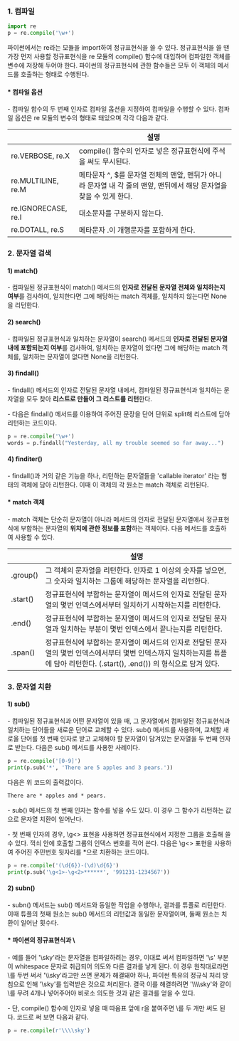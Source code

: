 ### 1. 컴파일

```python
import re
p = re.compile('\w+')
```

파이썬에서는 re라는 모듈을 import하여 정규표현식을 쓸 수 있다. 정규표현식을 쓸 땐 가장 먼저 사용할 정규표현식을 re 모듈의 compile() 함수에 대입하며 컴파일한 객체를 변수에 저장해 두어야 한다. 파이썬의 정규표현식에 관한 함수들은 모두 이 객체의 메서드롤 호출하는 형태로 수행된다.

#### * 컴파일 옵션

\- 컴파일 함수의 두 번째 인자로 컴파일 옵션을 지정하여 컴파일을 수행할 수 있다. 컴파일 옵션은 re 모듈의 변수의 형태로 돼있으며 각각 다음과 같다.

|   | 설명 |
|---|---|
| re.VERBOSE, re.X | compile() 함수의 인자로 넣은 정규표현식에 주석을 써도 무시된다. |
| re.MULTILINE, re.M | 메타문자 ^, $를 문자열 전체의 맨앞, 맨뒤가 아니라 문자열 내 각 줄의 맨앞, 맨뒤에서 해당 문자열을 찾을 수 있게 한다. |
| re.IGNORECASE, re.I | 대소문자를 구분하지 않는다. |
| re.DOTALL, re.S | 메타문자 .이 개행문자를 포함하게 한다. |



### 2. 문자열 검색

#### 1) match()

\- 컴파일된 정규표현식이 match() 메서드의 **인자로 전달된 문자열 전체와 일치하는지 여부**를 검사하여, 일치한다면 그에 해당하는 match 객체를, 일치하지 않는다면 None을 리턴한다.

#### 2) search()

\- 컴파일된 정규표현식과 일치하는 문자열이 search() 메서드의 **인자로 전달된 문자열 내에 포함되는지 여부**를 검사하여, 일치하는 문자열이 있다면 그에 해당하는 match 객체를, 일치하는 문자열이 없다면 None을 리턴한다.

#### 3) findall()

\- findall() 메서드의 인자로 전달된 문자열 내에서, 컴파일된 정규표현식과 일치하는 문자열을 모두 찾아 **리스트로 만들어 그 리스트를 리턴**한다.

\- 다음은 findall() 메서드를 이용하여 주어진 문장을 단어 단위로 split해 리스트에 담아 리턴하는 코드이다.

```python
p = re.compile('\w+')
words = p.findall("Yesterday, all my trouble seemed so far away...")
```

#### 4) finditer()

\- findall()과 거의 같은 기능을 하나, 리턴하는 문자열들을 'callable iterator' 라는 형태의 객체에 담아 리턴한다. 이때 이 객체의 각 원소는 match 객체로 리턴된다.



#### * match 객체

\- match 객체는 단순히 문자열이 아니라 메서드의 인자로 전달된 문자열에서 정규표현식에 부합하는 문자열의 **위치에 관한 정보를 포함**하는 객체이다. 다음 메서드를 호출하여 사용할 수 있다.

|   | 설명 |
|---|---|
| .group() | 그 객체의 문자열을 리턴한다. 인자로 1 이상의 숫자를 넣으면, 그 숫자와 일치하는 그룹에 해당하는 문자열을 리턴한다. |
| .start() | 정규표현식에 부합하는 문자열이 메서드의 인자로 전달된 문자열의 몇번 인덱스에서부터 일치하기 시작하는지를 리턴한다. |
| .end() | 정규표현식에 부합하는 문자열이 메서드의 인자로 전달된 문자열과 일치하는 부분이 몇번 인덱스에서 끝나는지를 리턴한다. |
| .span() | 정규표현식에 부합하는 문자열이 메서드의 인자로 전달된 문자열의 몇번 인덱스에서부터 몇번 인덱스까지 일치하는지를 튜플에 담아 리턴한다. (.start(), .end()) 의 형식으로 담겨 있다. |


### 3. 문자열 치환

#### 1) sub()

\- 컴파일된 정규표현식과 어떤 문자열이 있을 때, 그 문자열에서 컴파일된 정규표현식과 일치하는 단어들을 새로운 단어로 교체할 수 있다. sub() 메서드를 사용하며, 교체할 새로울 단어를 첫 번째 인자로 받고 교체해야 할 문자열이 담겨있는 문자열을 두 번째 인자로 받는다. 다음은 sub() 메서드를 사용한 사례이다.

```python
p = re.compile('[0-9]')
print(p.sub('*', 'There are 5 apples and 3 pears.'))
```

다음은 위 코드의 출력값이다.

```HTML
There are * apples and * pears.
```

\- sub() 메서드의 첫 번째 인자는 함수를 넣을 수도 있다. 이 경우 그 함수가 리턴하는 값으로 문자열 치환이 일어난다.

\- 첫 번째 인자의 경우, \\g<> 표현을 사용하면 정규표현식에서 지정한 그룹을 호출해 쓸 수 있다. 꺽쇠 안에 호출할 그룹의 인덱스 번호를 적어 쓴다. 다음은 \\g<> 표현을 사용하여 주어진 주민번호 뒷자리를 *으로 치환하는 코드이다.

```python
p = re.compile('(\d{6})-(\d)\d{6}')
print(p.sub('\g<1>-\g<2>******', '991231-1234567'))
```

#### 2) subn()

\- subn() 메서드는 sub() 메서드와 동일한 작업을 수행하나, 결과를 튜플로 리턴한다. 이때 튜플의 첫째 원소는 sub() 메서드의 리턴값과 동일한 문자열이며, 둘째 원소는 치환이 일어난 횟수다.








#### * 파이썬의 정규표현식과 \\

\- 예를 들어 '\\sky'라는 문자열을 컴파일하려는 경우, 이대로 써서 컴파일하면 '\\s' 부분이 whitespace 문자로 취급되어 의도와 다른 결과를 낳게 된다. 이 경우 원칙대로라면 \\를 두번 써서 '\\\\sky'라고만 쓰면 문제가 해결돼야 하나, 파이썬 특유의 정규식 처리 방침으로 인해 '\\sky'를 입력받은 것으로 처리된다. 결국 이를 해결하려면 '\\\\\\\\sky'와 같이 \\를 무려 4개나 넣어주어야 비로소 의도한 것과 같은 결과를 얻을 수 있다.

\- 단, compile() 함수에 인자로 넣을 때 따옴표 앞에 r을 붙여주면 \\를 두 개만 써도 된다. 코드로 써 보면 다음과 같다.

```python
p = re.compile(r'\\\\sky')
```